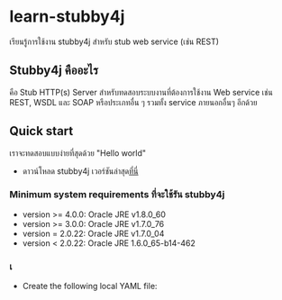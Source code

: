 # learn-stubby4j
เรียนรู้การใช้งาน stubby4j สำหรับ stub web service (เช่น REST)

## Stubby4j คืออะไร
คือ Stub HTTP(s) Server สำหรับทดสอบระบบงานที่ต้องการใช้งาน Web service เช่น REST, WSDL และ SOAP หรือประเภทอื่น ๆ รวมทั้ง service ภายนอกอื่นๆ อีกด้วย

## Quick start
เราจะทดสอบแบบง่ายที่สุดด้วย "Hello world"

- ดาวน์โหลด stubby4j เวอร์ชันล่าสุด[ที่นี่](https://search.maven.org)

### Minimum system requirements ที่จะใช้รัน stubby4j
- version >= 4.0.0: Oracle JRE v1.8.0_60
- version >= 3.0.0: Oracle JRE v1.7.0_76
- version = 2.0.22: Oracle JRE v1.7.0_04
- version < 2.0.22: Oracle JRE 1.6.0_65-b14-462

### เ
- Create the following local YAML file:
